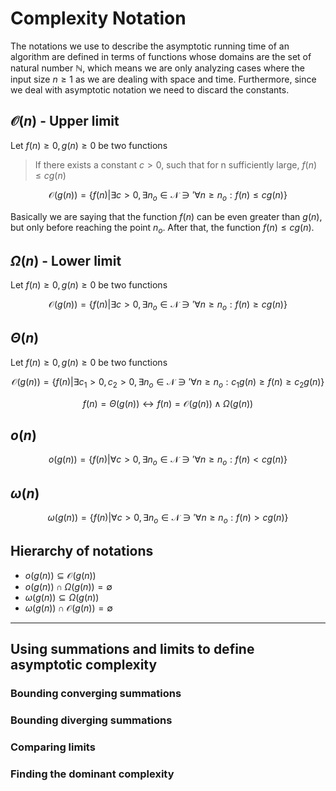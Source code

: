 # Complexity Notation
The notations we use to describe the asymptotic running time of an algorithm are defined in terms of functions 
whose domains are the set of natural number $\mathbb{N}$, which means we are only analyzing cases where the input size $n \geq 1$
as we are dealing with space and time. Furthermore, since we deal with asymptotic notation we need to discard the constants.

## $\mathcal{O}(n)$ - Upper limit
Let $f(n) \geq 0, g(n) \geq 0$ be two functions

> If there exists a constant $c > 0$, such that for n sufficiently large, $f(n) \leq cg(n)$

$$\mathcal{O}(g(n)) = \left\{ f(n)|\exists c > 0, \exists n_{o} \in \mathcal{N} \ni' \forall n \geq n_{o} : f(n) \leq cg(n) \right\}$$

Basically we are saying that the function $f(n)$ can be even greater than $g(n)$, but only before reaching the point $n_{o}$.
After that, the function $f(n) \leq cg(n)$.


## $\Omega(n)$ - Lower limit
Let $f(n) \geq 0, g(n) \geq 0$ be two functions

$$\mathcal{O}(g(n)) = \left\{ f(n)|\exists c > 0, \exists n_{o} \in \mathcal{N} \ni' \forall n \geq n_{o} : f(n) \geq cg(n) \right\}$$


## $\Theta(n)$
Let $f(n) \geq 0, g(n) \geq 0$ be two functions

$$\mathcal{O}(g(n)) = \left\{ f(n)|\exists c_{1} > 0, c_{2} > 0, \exists n_{o} \in \mathcal{N} \ni' \forall n \geq n_{o} : c_{1}g(n) \geq f(n) \geq c_{2}g(n) \right\}$$

$$f(n) = \Theta(g(n)) \leftrightarrow f(n) = \mathcal{O}(g(n)) \wedge \Omega(g(n))$$

## $o(n)$

$$o(g(n)) = \left\{ f(n)|\forall c > 0, \exists n_{o} \in \mathcal{N} \ni' \forall n \geq n_{o} : f(n) < cg(n) \right\}$$


## $\omega(n)$

$$\omega (g(n)) = \left\{ f(n)|\forall c > 0, \exists n_{o} \in \mathcal{N} \ni' \forall n \geq n_{o} : f(n) > cg(n) \right\}$$

## Hierarchy of notations
* $o(g(n)) \subseteq \mathcal{O}(g(n))$
* $o(g(n)) \cap \Omega (g(n)) = \emptyset$
* $\omega (g(n)) \subseteq \Omega (g(n))$
* $\omega (g(n)) \cap \mathcal{O}(g(n)) = \emptyset$


---

## Using summations and limits to define asymptotic complexity

### Bounding converging summations 

### Bounding diverging summations

### Comparing limits

### Finding the dominant complexity
